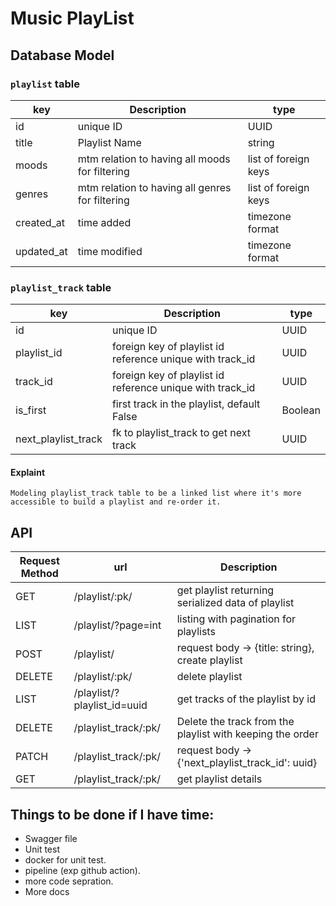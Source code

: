 #  Music PlayList

  ## Database Model
  ### `playlist` table
  | key | Description | type|
  | -- | -- | -- |
  | id | unique ID | UUID |
  | title | Playlist Name | string |
  | moods | mtm relation to having all moods for filtering  | list of foreign keys |
  | genres | mtm relation to having all genres for filtering | list of foreign keys |
  | created_at | time added | timezone format |
  | updated_at | time modified | timezone format |
  ###  `playlist_track` table
  | key | Description | type|
  | -- | -- | -- |
  | id | unique ID | UUID |
  | playlist_id | foreign key of playlist id reference unique with track_id | UUID |
  | track_id | foreign key of playlist id reference unique with track_id | UUID |
  | is_first | first track in the playlist, default False | Boolean |
  | next_playlist_track | fk to playlist_track to get next track | UUID |

  #### Explaint
    Modeling playlist_track table to be a linked list where it's more accessible to build a playlist and re-order it.
   
## API
  | Request Method | url | Description | 
  | -- | -- | -- |
  | GET | /playlist/:pk/ | get playlist returning serialized data of playlist |
  | LIST | /playlist/?page=int |  listing with pagination for playlists |
  | POST | /playlist/ |  request body -> {title: string}, create playlist |
  | DELETE | /playlist/:pk/ | delete playlist |
  | LIST  | /playlist/?playlist_id=uuid | get tracks of the playlist by id | 
  | DELETE | /playlist_track/:pk/ | Delete the track from the playlist with keeping the order |
  | PATCH | /playlist_track/:pk/ |  request body -> {'next_playlist_track_id': uuid} |reorder the track by using UUID of track_playlist as pk and the next track after next_playlist_track_id |
  | GET | /playlist_track/:pk/ | get playlist details |

## Things to be done if I have time:
  - Swagger file
  - Unit test
  - docker for unit test.
  - pipeline (exp github action).
  - more code sepration.
  - More docs

